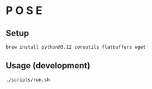 # P O S E

## Setup

```console
brew install python@3.12 coreutils flatbuffers wget
```

## Usage (development)

```console
./scripts/run.sh
```
